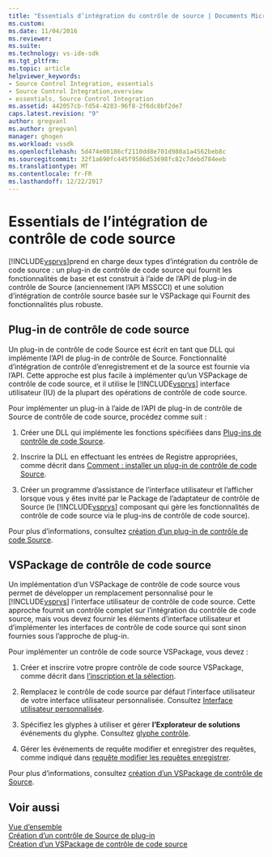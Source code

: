 ```yaml
---
title: "Essentials d’intégration du contrôle de source | Documents Microsoft"
ms.custom: 
ms.date: 11/04/2016
ms.reviewer: 
ms.suite: 
ms.technology: vs-ide-sdk
ms.tgt_pltfrm: 
ms.topic: article
helpviewer_keywords:
- Source Control Integration, essentials
- Source Control Integration,overview
- essentials, Source Control Integration
ms.assetid: 442057cb-fd54-4283-96f8-2f6dc8bf2de7
caps.latest.revision: "9"
author: gregvanl
ms.author: gregvanl
manager: ghogen
ms.workload: vssdk
ms.openlocfilehash: 5d474e00186cf2110dd8e701d980a1a4562beb8c
ms.sourcegitcommit: 32f1a690fc445f9586d53698fc82c7debd784eeb
ms.translationtype: MT
ms.contentlocale: fr-FR
ms.lasthandoff: 12/22/2017
---
```

# <a name="source-control-integration-essentials"></a>Essentials de l’intégration de contrôle de code source
[!INCLUDE[vsprvs](../../code-quality/includes/vsprvs_md.md)]prend en charge deux types d’intégration du contrôle de code source : un plug-in de contrôle de code source qui fournit les fonctionnalités de base et est construit à l’aide de l’API de plug-in de contrôle de Source (anciennement l’API MSSCCI) et une solution d’intégration de contrôle source basée sur le VSPackage qui Fournit des fonctionnalités plus robuste.  
  
## <a name="source-control-plug-in"></a>Plug-in de contrôle de code source  
 Un plug-in de contrôle de code Source est écrit en tant que DLL qui implémente l’API de plug-in de contrôle de Source. Fonctionnalité d’intégration de contrôle d’enregistrement et de la source est fournie via l’API. Cette approche est plus facile à implémenter qu’un VSPackage de contrôle de code source, et il utilise le [!INCLUDE[vsprvs](../../code-quality/includes/vsprvs_md.md)] interface utilisateur (IU) de la plupart des opérations de contrôle de code source.  
  
 Pour implémenter un plug-in à l’aide de l’API de plug-in de contrôle de Source de contrôle de code source, procédez comme suit :  
  
1.  Créer une DLL qui implémente les fonctions spécifiées dans [Plug-ins de contrôle de code Source](../../extensibility/source-control-plug-ins.md).  
  
2.  Inscrire la DLL en effectuant les entrées de Registre appropriées, comme décrit dans [Comment : installer un plug-in de contrôle de code Source](../../extensibility/internals/how-to-install-a-source-control-plug-in.md).  
  
3.  Créer un programme d’assistance de l’interface utilisateur et l’afficher lorsque vous y êtes invité par le Package de l’adaptateur de contrôle de Source (le [!INCLUDE[vsprvs](../../code-quality/includes/vsprvs_md.md)] composant qui gère les fonctionnalités de contrôle de code source via le plug-ins de contrôle de code source).  
  
 Pour plus d’informations, consultez [création d’un plug-in de contrôle de code Source](../../extensibility/internals/creating-a-source-control-plug-in.md).  
  
## <a name="source-control-vspackage"></a>VSPackage de contrôle de code source  
 Un implémentation d’un VSPackage de contrôle de code source vous permet de développer un remplacement personnalisé pour le [!INCLUDE[vsprvs](../../code-quality/includes/vsprvs_md.md)] l’interface utilisateur de contrôle de code source. Cette approche fournit un contrôle complet sur l’intégration du contrôle de code source, mais vous devez fournir les éléments d’interface utilisateur et d’implémenter les interfaces de contrôle de code source qui sont sinon fournies sous l’approche de plug-in.  
  
 Pour implémenter un contrôle de code source VSPackage, vous devez :  
  
1.  Créer et inscrire votre propre contrôle de code source VSPackage, comme décrit dans [l’inscription et la sélection](../../extensibility/internals/registration-and-selection-source-control-vspackage.md).  
  
2.  Remplacez le contrôle de code source par défaut l’interface utilisateur de votre interface utilisateur personnalisée. Consultez [Interface utilisateur personnalisée](../../extensibility/internals/custom-user-interface-source-control-vspackage.md).  
  
3.  Spécifiez les glyphes à utiliser et gérer **l’Explorateur de solutions** événements du glyphe. Consultez [glyphe contrôle](../../extensibility/internals/glyph-control-source-control-vspackage.md).  
  
4.  Gérer les événements de requête modifier et enregistrer des requêtes, comme indiqué dans [requête modifier les requêtes enregistrer](../../extensibility/internals/query-edit-query-save-source-control-vspackage.md).  
  
 Pour plus d’informations, consultez [création d’un VSPackage de contrôle de Source](../../extensibility/internals/creating-a-source-control-vspackage.md).  
  
## <a name="see-also"></a>Voir aussi  
 [Vue d’ensemble](../../extensibility/internals/source-control-integration-overview.md)   
 [Création d’un contrôle de Source de plug-in](../../extensibility/internals/creating-a-source-control-plug-in.md)   
 [Création d’un VSPackage de contrôle de code source](../../extensibility/internals/creating-a-source-control-vspackage.md)